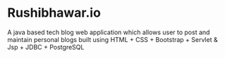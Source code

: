 # Rushibhawar.io
A java based tech blog web application which allows user to post and maintain personal blogs built using HTML + CSS + Bootstrap + Servlet &amp; Jsp + JDBC + PostgreSQL
